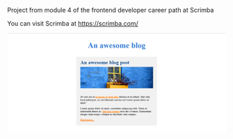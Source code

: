 Project from module 4 of the frontend developer career path at Scrimba

You can visit Scrimba at https://scrimba.com/


<img src="final.png" alt="my emojis app" width="600" heigth="550"/>